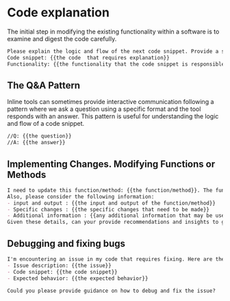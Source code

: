# Code explanation

The initial step in modifying the existing functionality within a software is to examine and digest the code carefully.

```markdown
Please explain the logic and flow of the next code snippet. Provide a step-by-step breakdown of how the code works, highlighting any important algorithms or design patterns used.
Code snippet: {{the code  that requires explanation}}
Functionality: {{the functionality that the code snippet is responsible for}}
```


## The Q&A Pattern
Inline tools can sometimes provide interactive communication following a pattern where we ask a question using a specific format and the tool responds with an answer. This pattern is useful for understanding the logic and flow of a code snippet.

```markdown
//Q: {{the question}}
//A: {{the answer}}
```

## Implementing Changes. Modifying Functions or Methods

```markdown
I need to update this function/method: {{the function/method}}. The function/method currently behaves like this: {{the current behavior}}. Modification description : {{the desired behavior}}.
Also, please consider the following information:
- input and output : {{the input and output of the function/method}}
- Specific changes : {{the specific changes that need to be made}}
- Additional information : {{any additional information that may be useful}}
Given these details, can your provide recommendations and insights to guide us through the process of modifying the function/method?
```

## Debugging and fixing bugs

```markdown
I'm encountering an issue in my code that requires fixing. Here are the details:
- Issue description: {{the issue}}
- Code snippet: {{the code snippet}}
- Expected behavior: {{the expected behavior}}

Could you please provide guidance on how to debug and fix the issue?
```